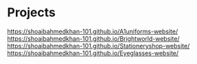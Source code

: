 # Projects
https://shoaibahmedkhan-101.github.io/A1uniforms-website/
https://shoaibahmedkhan-101.github.io/Brightworld-website/
https://shoaibahmedkhan-101.github.io/Stationeryshop-website/
https://shoaibahmedkhan-101.github.io/Eyeglasses-website/
